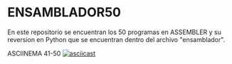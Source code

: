 # ENSAMBLADOR50
En este repositorio se encuentran los 50 programas en ASSEMBLER y su reversion en Python que se encuentran dentro del archivo "ensamblador".

ASCIINEMA 41-50
[![asciicast](https://asciinema.org/a/jOlAb93QAkhA6dHKWHZgGEt74.svg)](https://asciinema.org/a/jOlAb93QAkhA6dHKWHZgGEt74)
